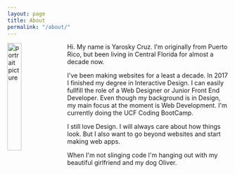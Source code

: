 ```yaml
---
layout: page
title: About
permalink: "/about/"
---
```


<img src="../images/portrait.jpg" alt="portrait picture" width="25%" style="float: left; margin-right: 10px"> Hi. My name is Yarosky Cruz. I'm originally from Puerto Rico, but been living in Central Florida for almost a decade now.

I've been making websites for a least a decade. In 2017 I finished my degree in Interactive Design. I can easily fullfill the role of a Web Designer or Junior Front End Developer. Even though my background is in Design, my main focus at the moment is Web Development. I'm currently doing the UCF Coding BootCamp. 

I still love Design. I will always care about how things look. But I also want to go beyond websites and start making web apps.  

When I'm not slinging code I'm hanging out with my beautiful girlfriend and my dog Oliver. 


